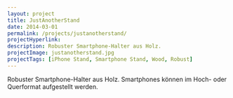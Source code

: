 ```yaml
---
layout: project
title: JustAnotherStand
date: 2014-03-01
permalink: /projects/justanotherstand/
projectHyperlink:
description: Robuster Smartphone-Halter aus Holz.
projectImage: justanotherstand.jpg
projectTags: [iPhone Stand, Smartphone Stand, Wood, Robust]
---
```


Robuster Smartphone-Halter aus Holz. Smartphones können im Hoch- oder Querformat aufgestellt werden.

